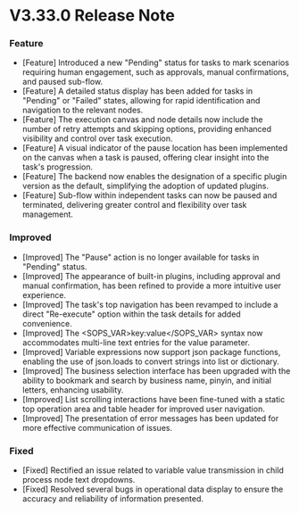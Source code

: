 # V3.33.0 Release Note

### Feature

- [Feature] Introduced a new "Pending" status for tasks to mark scenarios requiring human engagement, such as approvals, manual confirmations, and paused sub-flow.
- [Feature] A detailed status display has been added for tasks in "Pending" or "Failed" states, allowing for rapid identification and navigation to the relevant nodes.
- [Feature] The execution canvas and node details now include the number of retry attempts and skipping options, providing enhanced visibility and control over task execution.
- [Feature] A visual indicator of the pause location has been implemented on the canvas when a task is paused, offering clear insight into the task's progression.
- [Feature] The backend now enables the designation of a specific plugin version as the default, simplifying the adoption of updated plugins.
- [Feature] Sub-flow within independent tasks can now be paused and terminated, delivering greater control and flexibility over task management.


### Improved
- [Improved] The "Pause" action is no longer available for tasks in "Pending" status.
- [Improved] The appearance of built-in plugins, including approval and manual confirmation, has been refined to provide a more intuitive user experience.
- [Improved] The task's top navigation has been revamped to include a direct "Re-execute" option within the task details for added convenience.
- [Improved] The <SOPS_VAR>key:value</SOPS_VAR> syntax now accommodates multi-line text entries for the value parameter.
- [Improved] Variable expressions now support json package functions, enabling the use of json.loads to convert strings into list or dictionary.
- [Improved] The business selection interface has been upgraded with the ability to bookmark and search by business name, pinyin, and initial letters, enhancing usability.
- [Improved] List scrolling interactions have been fine-tuned with a static top operation area and table header for improved user navigation.
- [Improved] The presentation of error messages has been updated for more effective communication of issues.

### Fixed
- [Fixed] Rectified an issue related to variable value transmission in child process node text dropdowns.
- [Fixed] Resolved several bugs in operational data display to ensure the accuracy and reliability of information presented.
